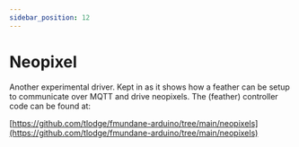 ```yaml
---
sidebar_position: 12
---
```


# Neopixel

Another experimental driver. Kept in as it shows how a feather can be setup to communicate over MQTT and drive neopixels. The (feather) controller code can be found at:

[https://github.com/tlodge/fmundane-arduino/tree/main/neopixels](https://github.com/tlodge/fmundane-arduino/tree/main/neopixels)

